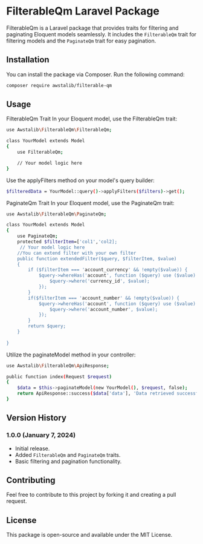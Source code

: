 # FilterableQm Laravel Package

FilterableQm is a Laravel package that provides traits for filtering and paginating Eloquent models seamlessly. It includes the `FilterableQm` trait for filtering models and the `PaginateQm` trait for easy pagination.

## Installation

You can install the package via Composer. Run the following command:

```bash
composer require awstalib/filterable-qm 
 ```
## Usage
FilterableQm Trait
In your Eloquent model, use the FilterableQm trait:

```bash
use Awstalib\FilterableQm\FilterableQm;

class YourModel extends Model
{
    use FilterableQm;

    // Your model logic here
}

```
Use the applyFilters method on your model's query builder:
```bash
$filteredData = YourModel::query()->applyFilters($filters)->get();
```
PaginateQm Trait
In your Eloquent model, use the PaginateQm trait:

```bash
use Awstalib\FilterableQm\PaginateQm;

class YourModel extends Model
{
    use PaginateQm;
    protected $filterItem=['col1','col2];
     // Your model logic here
    //You can extend filter with your own filter
    public function extendedFilter($query, $filterItem, $value)
    {
        if ($filterItem === 'account_currency' && !empty($value)) {
            $query->whereHas('account', function ($query) use ($value) {
                $query->where('currency_id', $value);
            });
        }
        if($filterItem === 'account_number' && !empty($value)) {
            $query->whereHas('account', function ($query) use ($value) {
                $query->where('account_number', $value);
            });
        }
        return $query;
    }
   
}
```


Utilize the paginateModel method in your controller:

```bash
use Awstalib\FilterableQm\ApiResponse;

public function index(Request $request)
{
    $data = $this->paginateModel(new YourModel(), $request, false);
    return ApiResponse::success($data['data'], 'Data retrieved successfully', null, $data['count']);
}
```
## Version History

### 1.0.0 (January 7, 2024)

- Initial release.
- Added `FilterableQm` and `PaginateQm` traits.
- Basic filtering and pagination functionality.



## Contributing

Feel free to contribute to this project by forking it and creating a pull request.

## License

This package is open-source and available under the MIT License.